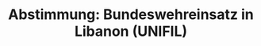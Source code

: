 ---
abstimmung:
  abstimmung: 3
  bundestagssitzung: 42
  legislaturperiode: 18
categories:
- Bundeswehr
- Ausland
data:
- title: Abstimmungsergebnis 20140625_3-data.pdf
  url: /res/abstimmungsliste/20140625_3-data.pdf
- title: Abstimmungsergebnis 20140625_3_xls-data.csv
  url: /res/abstimmungsliste/analyses/20140625_3_xls-data.csv
documents:
- local: /res/abstimmungsdaten/018-042-03/1801417.pdf
  title: Drucksache 18/01417.pdf
  url: http://dip21.bundestag.de/dip21/btd/18/014/1801417.pdf
- local: /res/abstimmungsdaten/018-042-03/1801813.pdf
  title: Drucksache 18/01813.pdf
  url: http://dip21.bundestag.de/dip21/btd/18/018/1801813.pdf
ergebnis:
  cdu/csu:
    enthaltung: 0
    gesamt: 311
    ja: 294
    nein: 0
    nichtabgegeben: 17
    ungueltig: 0
  die.linke:
    enthaltung: 0
    gesamt: 64
    ja: 0
    nein: 57
    nichtabgegeben: 7
    ungueltig: 0
  file: 20140625_3_xls-data.csv
  gruenen:
    enthaltung: 7
    gesamt: 63
    ja: 50
    nein: 2
    nichtabgegeben: 4
    ungueltig: 0
  spd:
    enthaltung: 1
    gesamt: 193
    ja: 170
    nein: 7
    nichtabgegeben: 15
    ungueltig: 0
layout: abstimmung
links:
- title: https://www.bundestag.de/parlament/plenum/abstimmung/abstimmung?id=281
  url: https://www.bundestag.de/parlament/plenum/abstimmung/abstimmung?id=281
- title: http://www.abgeordnetenwatch.de/fortsetzung_des_libanon_einsatzes_unfil-1105-626.html
  url: http://www.abgeordnetenwatch.de/fortsetzung_des_libanon_einsatzes_unfil-1105-626.html
preview: "Deutscher Bundestag\n\n42. Sitzung des Deutschen Bundestages\nam Mittwoch,\
  \ 25.Juni 2014\nEndg\xFCltiges Ergebnis der Namentlichen Abstimmung Nr. 3\n\nBeschlussempfehlung\
  \ des Ausw\xE4rtigen Ausschusses (3. Ausschuss) zu dem Antrag der\nBundesregierung\n\
  Fortsetzung der Beteiligung bewaffneter deutscher Streitkr\xE4fte an der \"United\
  \ Nations\nInterim Force in Lebanon\" (UNIFIL) auf Grundlage der Resolutionen 1701\
  \ (2006) vom 11.\nAugust 2006 und folgender Resolutionen, zuletzt 2115 (2013) vom\
  \ 29. August 2013 des\nSicherheitsrates der Vereinten Nationen\nDrucksachen 18/1417\
  \ und 18/1813\n\nAbgegebene Stimmen insgesamt:\nNicht abgegebene Stimmen:\nJa-Stimmen:\n\
  \n588\n43\n514\n\nNein-Stimmen:\n\n66\n\nEnthaltungen:\n\n8\n\nUng\xFCltige:\n\n\
  0\n\nBerlin, den 25.06.2014\n\nBeginn: 14:21\nEnde: 14:25\n"
tags:
- UNIFIL
- Libanon
- UN
title: 'Abstimmung: Bundeswehreinsatz in Libanon (UNIFIL)'
---